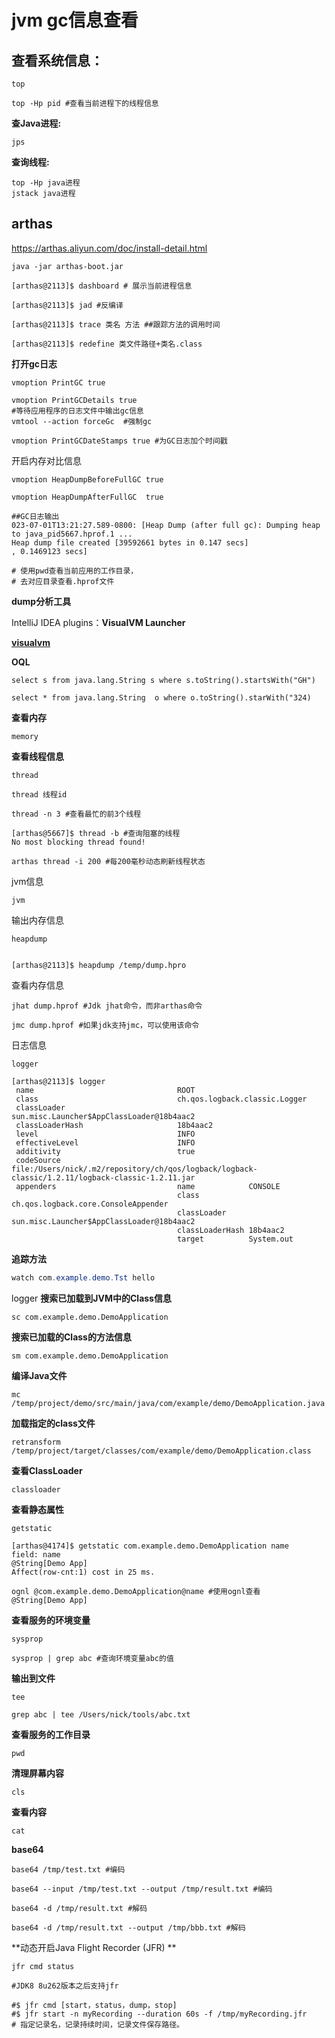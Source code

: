 # jvm gc信息查看
## 查看系统信息：
```shell
top

top -Hp pid #查看当前进程下的线程信息
```

**查Java进程:**
```shell
jps
```
**查询线程:**
```shell
top -Hp java进程
jstack java进程
```

## arthas
https://arthas.aliyun.com/doc/install-detail.html
```shell
java -jar arthas-boot.jar

[arthas@2113]$ dashboard # 展示当前进程信息

[arthas@2113]$ jad #反编译

[arthas@2113]$ trace 类名 方法 ##跟踪方法的调用时间

[arthas@2113]$ redefine 类文件路径+类名.class
```

**打开gc日志**

```shell
vmoption PrintGC true

vmoption PrintGCDetails true
#等待应用程序的日志文件中输出gc信息
vmtool --action forceGc  #强制gc

vmoption PrintGCDateStamps true #为GC日志加个时间戳
```

开启内存对比信息
```shell
vmoption HeapDumpBeforeFullGC true

vmoption HeapDumpAfterFullGC  true

##GC日志输出
023-07-01T13:21:27.589-0800: [Heap Dump (after full gc): Dumping heap to java_pid5667.hprof.1 ...
Heap dump file created [39592661 bytes in 0.147 secs]
, 0.1469123 secs]

# 使用pwd查看当前应用的工作目录，
# 去对应目录查看.hprof文件
```

**dump分析工具**

IntelliJ IDEA plugins：**VisualVM Launcher**

**[visualvm](https://visualvm.github.io/download.html)**

**OQL**
```shell
select s from java.lang.String s where s.toString().startsWith("GH")

select * from java.lang.String  o where o.toString().starWith("324)
```

**查看内存**
```shell
memory
```
**查看线程信息**
```shell
thread

thread 线程id

thread -n 3 #查看最忙的前3个线程

[arthas@5667]$ thread -b #查询阻塞的线程
No most blocking thread found!

arthas thread -i 200 #每200毫秒动态刷新线程状态
```
jvm信息
```shell
jvm
```
输出内存信息
```shell
heapdump


[arthas@2113]$ heapdump /temp/dump.hpro
```
查看内存信息
```shell
jhat dump.hprof #Jdk jhat命令，而非arthas命令

jmc dump.hprof #如果jdk支持jmc，可以使用该命令
```

日志信息
```shell
logger

[arthas@2113]$ logger
 name                                ROOT                                                                                                                                                                             
 class                               ch.qos.logback.classic.Logger                                                                                                                                                    
 classLoader                         sun.misc.Launcher$AppClassLoader@18b4aac2                                                                                                                                        
 classLoaderHash                     18b4aac2                                                                                                                                                                         
 level                               INFO                                                                                                                                                                             
 effectiveLevel                      INFO                                                                                                                                                                             
 additivity                          true                                                                                                                                                                             
 codeSource                          file:/Users/nick/.m2/repository/ch/qos/logback/logback-classic/1.2.11/logback-classic-1.2.11.jar                                                                                 
 appenders                           name            CONSOLE                                                                                                                                                          
                                     class           ch.qos.logback.core.ConsoleAppender                                                                                                                              
                                     classLoader     sun.misc.Launcher$AppClassLoader@18b4aac2                                                                                                                        
                                     classLoaderHash 18b4aac2                                                                                                                                                         
                                     target          System.out                          
```
**追踪方法**

```java
watch com.example.demo.Tst hello
```


logger
**搜索已加载到JVM中的Class信息**
```shell
sc com.example.demo.DemoApplication
```

**搜索已加载的Class的方法信息**
```shell
sm com.example.demo.DemoApplication
```


**编译Java文件**
```shell
mc /temp/project/demo/src/main/java/com/example/demo/DemoApplication.java
```

**加载指定的class文件**
```shell
retransform /temp/project/target/classes/com/example/demo/DemoApplication.class
```
**查看ClassLoader**
```shell
classloader
```
**查看静态属性**

```shell
getstatic

[arthas@4174]$ getstatic com.example.demo.DemoApplication name
field: name
@String[Demo App]
Affect(row-cnt:1) cost in 25 ms.
```
```shell
ognl @com.example.demo.DemoApplication@name #使用ognl查看
@String[Demo App]
```

**查看服务的环境变量**

```shell
sysprop

sysprop | grep abc #查询环境变量abc的值
```

**输出到文件**
```shell
tee 

grep abc | tee /Users/nick/tools/abc.txt
```
**查看服务的工作目录**
```shell
pwd
```
**清理屏幕内容**

```shell
cls
```

**查看内容**

```shell
cat
```

**base64**

```shell
base64 /tmp/test.txt #编码

base64 --input /tmp/test.txt --output /tmp/result.txt #编码

base64 -d /tmp/result.txt #解码

base64 -d /tmp/result.txt --output /tmp/bbb.txt #解码
```

**动态开启Java Flight Recorder (JFR) **

```shell
jfr cmd status
 
#JDK8 8u262版本之后支持jfr

#$ jfr cmd [start，status，dump，stop]
#$ jfr start -n myRecording --duration 60s -f /tmp/myRecording.jfr
# 指定记录名，记录持续时间，记录文件保存路径。
```



